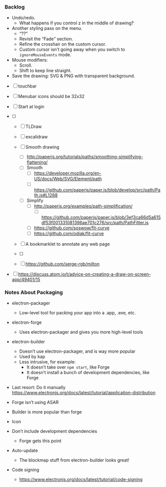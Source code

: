 ### Backlog

- Undo/redo.
  - What happens if you control z in the middle of drawing?
- Another styling pass on the menu.
  - “??”
  - Revisit the “Fade” section.
  - Refine the crosshair on the custom cursor.
  - Custom cursor isn’t going away when you switch to `ignoreMouseEvents` mode.
- Mouse modifiers:
  - Scroll.
  - Shift to keep line straight.
- Save the drawing: SVG & PNG with transparent background.

- [ ] touchbar
- [ ] Menubar icons should be 32x32
- [ ] Start at login

- [ ] - [ ] TLDraw
  - [ ] excalidraw
  - [ ] Smooth drawing
    - [ ] http://paperjs.org/tutorials/paths/smoothing-simplifying-flattening/
    - [ ] Smooth
      - [ ] https://developer.mozilla.org/en-US/docs/Web/SVG/Element/path
      - [ ] https://github.com/paperjs/paper.js/blob/develop/src/path/Path.js#L1288
    - [ ] Simplify
      - [ ] http://paperjs.org/examples/path-simplification/
        - [ ] https://github.com/paperjs/paper.js/blob/3ef3ca66d5a615df53f001331081396ae701c276/src/path/PathFitter.js
      - [ ] https://github.com/soswow/fit-curve
      - [ ] https://github.com/odiak/fit-curve
  - [ ] A bookmarklet to annotate any web page

  - [ ]
  - [ ] https://github.com/serge-rgb/milton

- [ ] https://discuss.atom.io/t/advice-on-creating-a-draw-on-screen-app/49401/15

### Notes About Packaging

- electron-packager
  - Low-level tool for packing your app into a .app, .exe, etc.
- electron-forge
  - Uses electron-packager and gives you more high-level tools
- electron-builder

  - Doesn’t use electron-packager, and is way more popular
  - Used by kap
  - Less intrusive, for example:
    - It doesn’t take over `npm start`, like Forge
    - It doesn’t install a bunch of development dependencies, like Forge

- Last resort: Do it manually https://www.electronjs.org/docs/latest/tutorial/application-distribution

- Forge isn’t using ASAR

- Builder is more popular than forge

- Icon
- Don’t include development dependencies
  - Forge gets this point
- Auto-update
  - The blockmap stuff from electron-builder looks great!
- Code signing
  - https://www.electronjs.org/docs/latest/tutorial/code-signing
